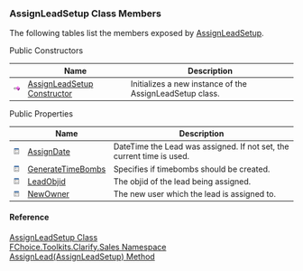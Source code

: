 ﻿### AssignLeadSetup Class Members

The following tables list the members exposed by [AssignLeadSetup](FChoice.Toolkits.Clarify~FChoice.Toolkits.Clarify.Sales.AssignLeadSetup.md).

Public Constructors

|   | Name | Description |
| --- | --- | --- |
| ![Public Constructor](dotnetimages/publicConstructor.png) | [AssignLeadSetup Constructor](FChoice.Toolkits.Clarify~FChoice.Toolkits.Clarify.Sales.AssignLeadSetup~_ctor.md) | Initializes a new instance of the AssignLeadSetup class.   |



Public Properties

|   | Name | Description |
| --- | --- | --- |
| ![Public Property](dotnetimages/publicProperty.png) | [AssignDate](FChoice.Toolkits.Clarify~FChoice.Toolkits.Clarify.Sales.AssignLeadSetup~AssignDate.md) | DateTime the Lead was assigned. If not set, the current time is used.   |
| ![Public Property](dotnetimages/publicProperty.png) | [GenerateTimeBombs](FChoice.Toolkits.Clarify~FChoice.Toolkits.Clarify.Sales.AssignLeadSetup~GenerateTimeBombs.md) | Specifies if timebombs should be created.   |
| ![Public Property](dotnetimages/publicProperty.png) | [LeadObjid](FChoice.Toolkits.Clarify~FChoice.Toolkits.Clarify.Sales.AssignLeadSetup~LeadObjid.md) | The objid of the lead being assigned.   |
| ![Public Property](dotnetimages/publicProperty.png) | [NewOwner](FChoice.Toolkits.Clarify~FChoice.Toolkits.Clarify.Sales.AssignLeadSetup~NewOwner.md) | The new user which the lead is assigned to.   |





#### Reference

[AssignLeadSetup Class](FChoice.Toolkits.Clarify~FChoice.Toolkits.Clarify.Sales.AssignLeadSetup.md)  
[FChoice.Toolkits.Clarify.Sales Namespace](FChoice.Toolkits.Clarify~FChoice.Toolkits.Clarify.Sales_namespace.md)  
[AssignLead(AssignLeadSetup) Method](FChoice.Toolkits.Clarify~FChoice.Toolkits.Clarify.Sales.SalesToolkit~AssignLead(AssignLeadSetup).md)